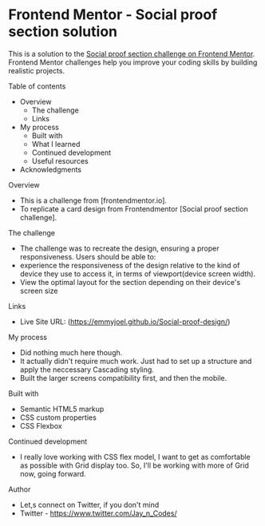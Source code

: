 # Frontend Mentor - Social proof section solution

This is a solution to the [Social proof section challenge on Frontend Mentor](https://www.frontendmentor.io/challenges/social-proof-section-6e0qTv_bA). Frontend Mentor challenges help you improve your coding skills by building realistic projects. 

 Table of contents

- Overview
  - The challenge
  - Links
- My process
  - Built with
  - What I learned
  - Continued development
  - Useful resources
- Acknowledgments


Overview

 - This is a challenge from [frontendmentor.io].
 - To replicate a card design from Frontendmentor [Social proof section challenge].


The challenge

- The challenge was to recreate the design, ensuring a proper responsiveness.
Users should be able to:
- experience the responsiveness of the design relative to the kind of device they use to access it, in terms of viewport(device screen width).
- View the optimal layout for the section depending on their device's screen size


Links

- Live Site URL: (https://emmyjoel.github.io/Social-proof-design/)

My process

- Did nothing much here though.
- It actually didn't require much work. Just had to set up a structure and apply the neccessary Cascading styling. 
- Built the larger screens compatibility first, and then the mobile.

Built with

- Semantic HTML5 markup
- CSS custom properties
- CSS Flexbox

Continued development

- I really love working with CSS flex model, I want to get as comfortable as possible with Grid display too. So, I'll be working with more of Grid now, going forward.


Author

- Let,s connect on Twitter, if you don't mind
- Twitter - https://www.twitter.com/Jay_n_Codes/


